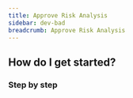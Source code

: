 ```yaml
---
title: Approve Risk Analysis
sidebar: dev-bad
breadcrumb: Approve Risk Analysis
---
```


## <background>

## How do I get started?

### Step by step
